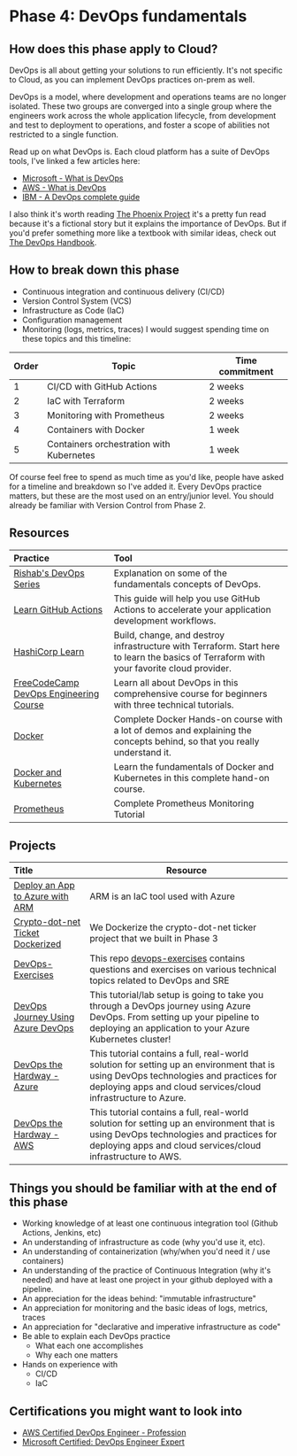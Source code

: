 # Phase 4: DevOps fundamentals

## How does this phase apply to Cloud?

DevOps is all about getting your solutions to run efficiently. It's not specific to Cloud, as you can implement DevOps practices on-prem as well.

DevOps is a model, where development and operations teams are no longer isolated. These two groups are converged into a single group where the engineers work across the whole application lifecycle, from development and test to deployment to operations, and foster a scope of abilities not restricted to a single function.

Read up on what DevOps is. Each cloud platform has a suite of DevOps tools, I've linked a few articles here:

- [Microsoft - What is DevOps](https://azure.microsoft.com/overview/what-is-devops/#overview)
- [AWS - What is DevOps](https://aws.amazon.com/devops/what-is-devops/)
- [IBM - A DevOps complete guide](https://www.ibm.com/cloud/learn/devops-a-complete-guide)

I also think it's worth reading [The Phoenix Project](https://itrevolution.com/the-phoenix-project/) it's a pretty fun read because it's a fictional story but it explains the importance of DevOps. But if you'd prefer something more like a textbook with similar ideas, check out [The DevOps Handbook](https://itrevolution.com/the-devops-handbook/).

## How to break down this phase

- Continuous integration and continuous delivery (CI/CD)
- Version Control System (VCS)
- Infrastructure as Code (IaC)
- Configuration management
- Monitoring (logs, metrics, traces)
I would suggest spending time on these topics and this timeline:

| Order | Topic                 | Time commitment |
|-------|-----------------------|-------------------|
| 1 | CI/CD with GitHub Actions | 2 weeks
| 2 | IaC with Terraform | 2 weeks          |
| 3 | Monitoring with Prometheus | 2 weeks     |
| 4 | Containers with Docker | 1 week          |
| 5 | Containers orchestration with Kubernetes | 1 week          |

Of course feel free to spend as much time as you'd like, people have asked for a timeline and breakdown so I've added it. Every DevOps practice matters, but these are the most used on an entry/junior level. You should already be familiar with Version Control from Phase 2.

## Resources

| Practice                                                            | Tool                                                                                       |
| :------------------------------------------------------------------ | :----------------------------------------------------------------------------------------- |
| [Rishab's DevOps Series](https://youtube.com/playlist?list=PLK_LRl1CH4L9ZI0N6WqmQE-Y_-lflAbqM)| Explanation on some of the fundamentals concepts of DevOps.
| [Learn GitHub Actions](https://docs.github.com/en/actions/learn-github-actions)| This guide will help you use GitHub Actions to accelerate your application development workflows.
| [HashiCorp Learn](https://learn.hashicorp.com/terraform)| Build, change, and destroy infrastructure with Terraform. Start here to learn the basics of Terraform with your favorite cloud provider.
| [FreeCodeCamp DevOps Engineering Course](https://youtu.be/j5Zsa_eOXeY) | Learn all about DevOps in this comprehensive course for beginners with three technical tutorials.
| [Docker](https://youtu.be/3c-iBn73dDE) | Complete Docker Hands-on course with a lot of demos and explaining the concepts behind, so that you really understand it.
| [Docker and Kubernetes](https://youtu.be/Wf2eSG3owoA) | Learn the fundamentals of Docker and Kubernetes in this complete hand-on course.
| [Prometheus](https://youtube.com/playlist?list=PLy7NrYWoggjxCF3av5JKwyG7FFF9eLeL4) | Complete Prometheus Monitoring Tutorial

## Projects

| Title                                                        | Resource                                                                          |
| :----------------------------------------------------------- | --------------------------------------------------------------------------------- |
[Deploy an App to Azure with ARM](https://github.com/SoniaConti/ContosoFinance-Demo) | ARM is an IaC tool used with Azure
|[Crypto-dot-net Ticket Dockerized](https://github.com/rishabkumar7/crypto-ticker-dotnet) | We Dockerize the crypto-dot-net ticker project that we built in Phase 3
| [DevOps-Exercises](https://github.com/bregman-arie/devops-exercises) | This repo [devops-exercises](https://github.com/bregman-arie/devops-exercises) contains questions and exercises on various technical topics related to DevOps and SRE |
| [DevOps Journey Using Azure DevOps](https://github.com/thomast1906/DevOps-Journey-Using-Azure-DevOps) | This tutorial/lab setup is going to take you through a DevOps journey using Azure DevOps. From setting up your pipeline to deploying an application to your Azure Kubernetes cluster! |
| [DevOps the Hardway - Azure](https://github.com/thomast1906/DevOps-The-Hard-Way-Azure) | This tutorial contains a full, real-world solution for setting up an environment that is using DevOps technologies and practices for deploying apps and cloud services/cloud infrastructure to Azure. |
| [DevOps the Hardway - AWS](https://github.com/AdminTurnedDevOps/DevOps-The-Hard-Way-AWS) | This tutorial contains a full, real-world solution for setting up an environment that is using DevOps technologies and practices for deploying apps and cloud services/cloud infrastructure to AWS. |

## Things you should be familiar with at the end of this phase

- Working knowledge of at least one continuous integration tool (Github Actions, Jenkins, etc)
- An understanding of infrastructure as code (why you'd use it, etc).
- An understanding of containerization (why/when you'd need it / use containers)
- An understanding of the practice of Continuous Integration (why it's needed) and have at least one project in your github deployed with a pipeline.
- An appreciation for the ideas behind: "immutable infrastructure"
- An appreciation for monitoring and the basic ideas of logs, metrics, traces
- An appreciation for "declarative and imperative infrastructure as code"
- Be able to explain each DevOps practice
  - What each one accomplishes
  - Why each one matters
- Hands on experience with
  - CI/CD
  - IaC

## Certifications you might want to look into

- [AWS Certified DevOps Engineer - Profession](https://aws.amazon.com/certification/certified-devops-engineer-professional/?ch=sec&sec=rmg&d=1)
- [Microsoft Certified: DevOps Engineer Expert](https://docs.microsoft.com/en-us/learn/certifications/devops-engineer/)

